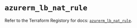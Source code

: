 # `azurerm_lb_nat_rule`

Refer to the Terraform Registory for docs: [`azurerm_lb_nat_rule`](https://www.terraform.io/docs/providers/azurerm/r/lb_nat_rule).
